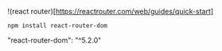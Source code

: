 !(react router)[https://reactrouter.com/web/guides/quick-start]

```
npm install react-router-dom

```

"react-router-dom": "^5.2.0"


